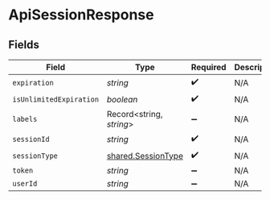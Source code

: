 # ApiSessionResponse


## Fields

| Field                                                           | Type                                                            | Required                                                        | Description                                                     |
| --------------------------------------------------------------- | --------------------------------------------------------------- | --------------------------------------------------------------- | --------------------------------------------------------------- |
| `expiration`                                                    | *string*                                                        | :heavy_check_mark:                                              | N/A                                                             |
| `isUnlimitedExpiration`                                         | *boolean*                                                       | :heavy_check_mark:                                              | N/A                                                             |
| `labels`                                                        | Record<string, *string*>                                        | :heavy_minus_sign:                                              | N/A                                                             |
| `sessionId`                                                     | *string*                                                        | :heavy_check_mark:                                              | N/A                                                             |
| `sessionType`                                                   | [shared.SessionType](../../../sdk/models/shared/sessiontype.md) | :heavy_check_mark:                                              | N/A                                                             |
| `token`                                                         | *string*                                                        | :heavy_minus_sign:                                              | N/A                                                             |
| `userId`                                                        | *string*                                                        | :heavy_minus_sign:                                              | N/A                                                             |